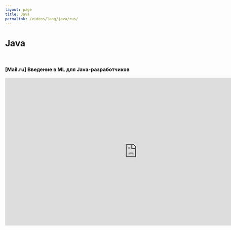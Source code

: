 ```yaml
---
layout: page
title: Java
permalink: /videos/lang/java/rus/
---
```


# Java

<br/>

### [Mail.ru] Введение в ML для Java-разработчиков

<div align="center">
    <iframe width="853" height="480" src="https://www.youtube.com/embed/Tw7cC3vQ11k" frameborder="0" allow="accelerometer; autoplay; encrypted-media; gyroscope; picture-in-picture" allowfullscreen></iframe>
</div>
